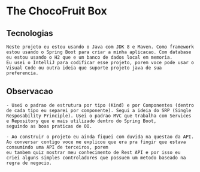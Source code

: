 The ChocoFruit Box
======================

## Tecnologias
    Neste projeto eu estou usando o Java com JDK 8 e Maven. Como framework estou usando o Spring Boot para criar a minha aplicacao. Com database eu estou usando o H2 que e um banco de dados local em memoria.
    Eu usei o IntelliJ para codificar esse projeto, porem voce pode usar o Visual Code ou outra ideia que suporte projeto java de sua preferencia.

## Observacao
    - Usei o padrao de estrutura por tipo (Kind) e por Componentes (dentro de cada tipo eu separei por componente). Segui a ideia do SRP (Single Resposability Principle). Usei o padrao MVC que trabalha com Services e Repository que e mais utilizado dentro do Spring Boot,
    seguindo as boas praticas de OO.

    - Ao construir o projeto eu ainda fiquei com duvida na questao da API. Ao conversar contigo voce me explicou que era pra fingir que estava consumindo uma API de terceiros, porem
    eu tambem quiz mostrar meu conhecimento de Rest API e por isso eu criei alguns simples controladores que possuem um metodo baseado na regra de negocio.